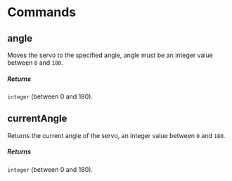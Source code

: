 # Commands

## angle

Moves the servo to the specified angle, angle must be an integer value between `0` and `180`.

##### Returns 

`integer` (between 0 and 180).

## currentAngle

Returns the current angle of the servo, an integer value between `0` and `180`.

##### Returns 

`integer` (between 0 and 180).